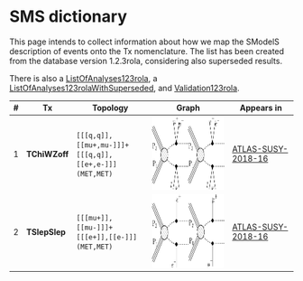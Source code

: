 

# SMS dictionary
This page intends to collect information about how we map the SModelS description of
events onto the Tx nomenclature. The list has been created from the database version 1.2.3rola, considering also superseded results.

There is also a [ListOfAnalyses123rola](https://smodels.github.io/docs/ListOfAnalyses123rola), a [ListOfAnalyses123rolaWithSuperseded](https://smodels.github.io/docs/ListOfAnalyses123rolaWithSuperseded), and [Validation123rola](Validation123rola).

| **#** | **Tx** | **Topology** | **Graph** | **Appears in** |
| ----- | ------ | ------------ | --------- | -------------- |
| 1 | <a name="TChiWZoff"></a>**TChiWZoff**<br> | `[[[q,q]],[[mu+,mu-]]]+`<BR>`[[[q,q]],[[e+,e-]]]`<BR>`(MET,MET)` | <img alt="TChiWZoff" src="../feyn/straight/TChiWZoff.png" height="130"> | [ATLAS-SUSY-2018-16](ListOfAnalyses123rola#ATLAS-SUSY-2018-16)|
| 2 | <a name="TSlepSlep"></a>**TSlepSlep**<br> | `[[[mu+]],[[mu-]]]+`<BR>`[[[e+]],[[e-]]]`<BR>`(MET,MET)` | <img alt="TSlepSlep" src="../feyn/straight/TSlepSlep.png" height="130"> | [ATLAS-SUSY-2018-16](ListOfAnalyses123rola#ATLAS-SUSY-2018-16)|
